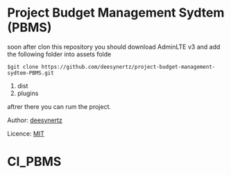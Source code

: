 # Project Budget Management Sydtem (PBMS)

soon after clon this repository you should download AdminLTE v3 and add the following folder into assets folde

```bush
$git clone https://github.com/deesynertz/project-budget-management-sydtem-PBMS.git
```

1. dist
2. plugins

aftrer there you can rum the project.

Author: [deesynertz](https://github.com/deesynertz)

Licence: [MIT](MIT)
# CI_PBMS
